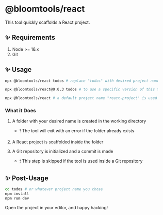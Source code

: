 # @bloomtools/react

This tool quickly scaffolds a React project.

## ✨ Requirements

1. Node >= 16.x
2. Git

## ✨ Usage

```bash
npx @bloomtools/react todos # replace "todos" with desired project name

npx @bloomtools/react@0.0.3 todos # to use a specific version of this tool

npx @bloomtools/react # a default project name "react-project" is used
```

### What it Does

1. A folder with your desired name is created in the working directory
    - ❗ The tool will exit with an error if the folder already exists

2. A React project is scaffolded inside the folder

3. A Git repository is initialized and a commit is made
    - ❗ This step is skipped if the tool is used inside a Git repository

## ✨ Post-Usage

```bash
cd todos # or whatever project name you chose
npm install
npm run dev
```

Open the project in your editor, and happy hacking!
